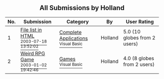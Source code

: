 ﻿<div align="center">

## All Submissions by Holland

</div>

No.  | Submission | Category | By   | User Rating
---- | ---------- | -------- | ---- | -----------
1 | [File list in HTML<br /><sup>2003-07-18 13:52:02</sup>](https://github.com/Planet-Source-Code/holland-file-list-in-html__1-47007) | [Complete Applications<br /><sup>Visual Basic</sup>](../ByCategory/complete-applications__1-27.md) | Holland | 5.0 (10 globes from 2 users)
2 | [Weird RPG Game<br /><sup>2003-01-02 19:42:46</sup>](https://github.com/Planet-Source-Code/holland-weird-rpg-game__1-42137) | [Games<br /><sup>Visual Basic</sup>](../ByCategory/games__1-38.md) | Holland | 4.0 (8 globes from 2 users)
